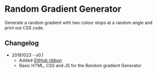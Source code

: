# Random Gradient Generator

Generate a random gradient with two colour stops at a random angle and print out CSS code.

## Changelog

+ 20181023 - v0.1
  - Added [GitHub ribbon](http://tholman.com/github-corners/)
  - Basic HTML, CSS and JS for the Random gradient Generator
